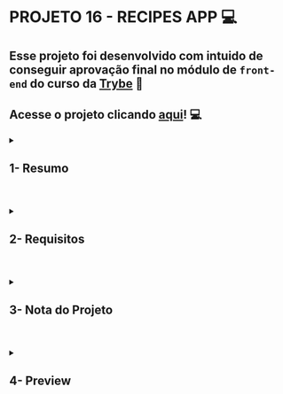 # PROJETO 16 - RECIPES APP :computer:

## Esse projeto foi desenvolvido com intuido de conseguir aprovação final no módulo de `front-end` do curso da [Trybe](https://www.betrybe.com/) :green_heart:

## Acesse o projeto clicando [aqui](https://jonnoliveira.github.io/trybe-project-16-recipes-app/)! :computer:
 
<details>
 
<summary>
  
## 1- Resumo
  
</summary>

O projeto Recipes app foi projetado em grupo e tinha como objetivo desenvolver um web app de receitas com prioridade para versão mobile. Nesse app o usuário poderia buscar o alimento ou bebida ao clicar no botão de pesquisa ou filtrar com os botões específicos de acordo com sua vontade. Além disso é possível favoritar, compartilhar o link facilmente e acompanhar a preparação de cada receita.

Para alcançar esses objetivos utilizamos React, Context API, Hooks e chamadas a API para dinamismo e funções da aplicação. Já com RTL/Jest pudemos testar e garantir a boa funcionalidade do app. A estruturação e diversificação do trabalho foi coordenada através da metodologia ágil Kanban. Veja mais abaixo!
  
</details>

#

<details>
 
<summary>
 
## 2- Requisitos

</summary>

### I. Desenvolva os testes unitários de maneira que a cobertura seja de, no mínimo, 90%

### II. Crie todos os elementos que devem respeitar os atributos descritos no protótipo para a tela de login

### III. Desenvolva a tela de maneira que a pessoa consiga escrever seu email no input de email e sua senha no input de senha

### IV. Desenvolva a tela de maneira que o formulário só seja válido após um email válido e uma senha de mais de 6 caracteres serem preenchidos

### V. Após a submissão do formulário, salve no localStorage o e-mail da pessoa usuária na chave `user`

### VI. 

### VII. 
 
### VIII. 

### IX. 

### X. 

### XI. 
 
### XII. 

### XIII. 

### XIV. 

### XV. 

### XVI. 
 
### XVII. 

### XVIII. 

### XIV. 

### XX. 
 
### XXI.
 
### XXII. 

### XXIII. 

### XXIV. 
 
### XXV. 

### XXVI. 

### XXVII. 

### XXVIII. 
 
### XXIX. 

### XXX. 

### XXXI. 

### XXXII. 
 
### XXXIII.

### XXXIV. 

### XXXV. 

### XXXVI. 

### XXXVII. 
 
### XXXVIII. 

### XXXIX. 

### XL. 

### XLI. 
 
### XLII. 

### XLIII. 

### XLIV. 

### XLV. 

### XLVI. 
 
### XLVII. 

### XLVIII. 

### XLIX. 

### L. 
 
### LI. 
 
### LII. 

### LIII. 

### LIV. 

### LV. 

### LVI. 
 
### LVII. 

### LVIII. 

### LIX. 

### LX. 
 
### LXI. 

### LXII. 

</details>

# 

<details>
 
<summary>

## 3- Nota do Projeto
 
</summary>

## 100% :heavy_check_mark:

![Project-Lessons-Learned-Grade](https://github.com/jonnoliveira/trybe-project-01-lessons-learned/blob/main/images/grade_lessons_learned.png)

</details> 
 
# 

<details>
 
<summary>

## 4- Preview

</summary>

  
![Project-Lessons-Learned-Preview](https://github.com/jonnoliveira/trybe-project-01-lessons-learned/blob/main/images/preview_lessons_learned.png)
  
</details>
